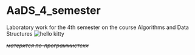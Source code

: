 # AaDS_4_semester
Laboratory work for the 4th semester on the course Algorithms and Data Structures
![hello kitty](https://github.com/TheJuliana/AaDS_4_semester/assets/62110361/3397db64-7f01-43f8-b16e-db37f6c5f162)

 ~~*матерится по-программистски*~~

